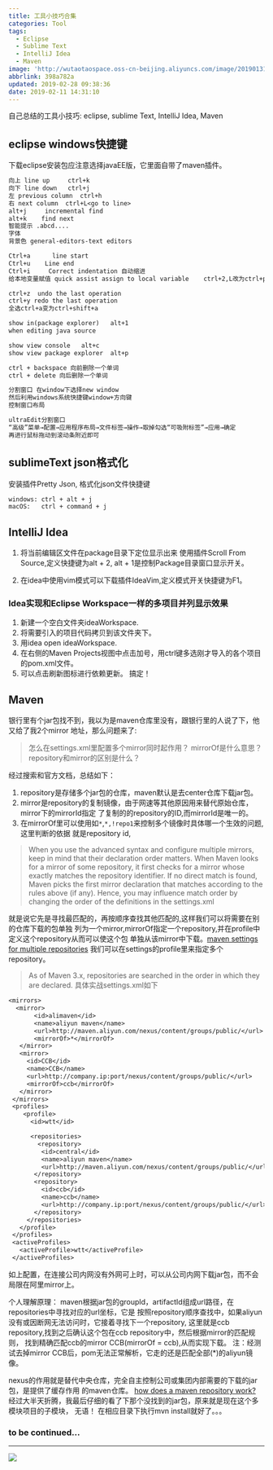 ```yaml
---
title: 工具小技巧合集
categories: Tool
tags:
  - Eclipse
  - Sublime Text
  - IntelliJ Idea
  - Maven
image: 'http://wutaotaospace.oss-cn-beijing.aliyuncs.com/image/201901311.jpg'
abbrlink: 398a782a
updated: 2019-02-28 09:38:36
date: 2019-02-11 14:31:10
---
```

自己总结的工具小技巧: eclipse, sublime Text, IntelliJ Idea, Maven
<!-- more -->
## eclipse windows快捷键
下载eclipse安装包应注意选择javaEE版，它里面自带了maven插件。
```txt
向上 line up     ctrl+k
向下 line down   ctrl+j
左 previous column  ctrl+h
右 next column  ctrl+L<go to line>
alt+j     incremental find
alt+k    find next
智能提示 .abcd....
字体
背景色 general-editors-text editors

Ctrl+a      line start
Ctrl+u    Line end
Ctrl+i     Correct indentation 自动缩进
给本地变量赋值 quick assist assign to local variable    ctrl+2,L改为ctrl+p

ctrl+z  undo the last operation
ctrl+y redo the last operation
全选ctrl+a变为ctrl+shift+a

show in(package explorer)   alt+1
when editing java source

show view console   alt+c
show view package explorer  alt+p

ctrl + backspace 向前删除一个单词
ctrl + delete 向后删除一个单词

分割窗口 在window下选择new window
然后利用windows系统快捷键window+方向键
控制窗口布局

ultraEdit分割窗口
“高级”菜单→配置→应用程序布局→文件标签→操作→取掉勾选“可吸附标签”→应用→确定
再进行鼠标拖动到滚动条附近即可
```
## sublimeText json格式化
安装插件Pretty Json, 格式化json文件快捷键
```txt
windows: ctrl + alt + j 
macOS:   ctrl + command + j
```
## IntelliJ Idea

   1. 将当前编辑区文件在package目录下定位显示出来
   使用插件Scroll From Source,定义快捷键为alt + 2,
   alt + 1是控制Package目录窗口显示开关。

   2. 在idea中使用vim模式可以下载插件IdeaVim,定义模式开关快捷键为F1。 

   ### Idea实现和Eclipse Workspace一样的多项目并列显示效果
   1. 新建一个空白文件夹ideaWorkspace.
   2. 将需要引入的项目代码拷贝到该文件夹下。
   3. 用idea open ideaWorkspace.
   4. 在右侧的Maven Projects视图中点击加号，用ctrl键多选刚才导入的各个项目的pom.xml文件。
   5. 可以点击刷新图标进行依赖更新。
   搞定！

## Maven
银行里有个jar包找不到，我以为是maven仓库里没有，跟银行里的人说了下，他又给了我2个mirror
地址，那么问题来了:
> 怎么在settings.xml里配置多个mirror同时起作用？
> mirrorOf是什么意思？
> repository和mirror的区别是什么？

经过搜索和官方文档，总结如下：
   1. repository是存储多个jar包的仓库，maven默认是去center仓库下载jar包。
   2. mirror是repository的复制镜像，由于网速等其他原因用来替代原始仓库，mirror下的mirrorId指定
了复制的的repository的ID,而mirrorId是唯一的。
   3. 在mirrorOf里可以使用如`*`,`*,!repo1`来控制多个镜像时具体哪一个生效的问题,这里判断的依据
就是repository id,
> When you use the advanced syntax and configure multiple mirrors, keep in mind that 
> their declaration order matters. When Maven looks for a mirror of some repository, it 
> first checks for a mirror whose <mirrorOf> exactly matches the repository identifier. 
> If no direct match is found, Maven picks the first mirror declaration that matches 
> according to the rules above (if any). Hence, you may influence match order by changing 
> the order of the definitions in the settings.xml

就是说它先是寻找最匹配的，再按顺序查找其他匹配的,这样我们可以将需要在别的仓库下载的包单独
列为一个mirror,mirrorOf指定一个repository,并在profile中定义这个repository从而可以使这个包
单独从该mirror中下载。[maven settings for multiple repositories](https://stackoverflow.com/questions/25424338/maven-settings-for-multiple-repositories)
我们可以在settings的profile里来指定多个repository。
> As of Maven 3.x, repositories are searched in the order in which they are declared.
具体实战settings.xml如下
```txt
<mirrors>
  <mirror>  
       <id>alimaven</id>  
       <name>aliyun maven</name>  
       <url>http://maven.aliyun.com/nexus/content/groups/public/</url>  
       <mirrorOf>*</mirrorOf>          
   </mirror>
   <mirror>
     <id>CCB</id>  
     <name>CCB</name>  
     <url>http://company.ip:port/nexus/content/groups/public/</url>  
     <mirrorOf>ccb</mirrorOf>          
   </mirror>
 </mirrors>
 <profiles>
    <profile>
      <id>wtt</id>

      <repositories>
        <repository>
         <id>central</id>  
         <name>aliyun maven</name>  
         <url>http://maven.aliyun.com/nexus/content/groups/public/</url>  
       </repository>
       <repository>
         <id>ccb</id>  
         <name>ccb</name>  
         <url>http://company.ip:port/nexus/content/groups/public/</url>  
       </repository>
     </repositories>
   </profile>
 </profiles>
 <activeProfiles>
   <activeProfile>wtt</activeProfile>
 </activeProfiles>
```
如上配置，在连接公司内网没有外网可上时，可以从公司内网下载jar包，而不会局限在阿里mirror上。

个人理解原理：
maven根据jar包的groupId，artifactId组成url路径，在repositories中寻找对应的url坐标，它是
按照repository顺序查找中，如果aliyun没有或因断网无法访问时，它接着寻找下一个repository,
这里就是ccb repository,找到之后确认这个包在ccb repository中，然后根据mirror的匹配规则，
找到精确匹配ccb的mirror CCB(mirrorOf = ccb),从而实现下载。
注：经测试去掉mirror CCB后，pom无法正常解析，它走的还是匹配全部(*)的aliyun镜像。

nexus的作用就是替代中央仓库，完全自主控制公司或集团内部需要的下载的jar包，是提供了缓存作用
的maven仓库。
[how does a maven repository work?](https://blog.packagecloud.io/eng/2017/03/09/how-does-a-maven-repository-work/)
经过大半天折腾，我最后仔细的看了下那个没找到的jar包，原来就是现在这个多模块项目的子模块，
无语！
在相应目录下执行mvn install就好了。。。

### to be continued...

<hr />
<img src="http://wutaotaospace.oss-cn-beijing.aliyuncs.com/image/201901311.jpg" class="full-image" />
